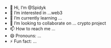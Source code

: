 - 👋 Hi, I’m @Spidyk
- 👀 I’m interested in ...web3
- 🌱 I’m currently learning ...
- 💞️ I’m looking to collaborate on ... crypto project
- 📫 How to reach me ...
- 😄 Pronouns: ...
- ⚡ Fun fact: ...

<!---
Spidyk/Spidyk is a ✨ special ✨ repository because its `README.md` (this file) appears on your GitHub profile.
You can click the Preview link to take a look at your changes.
--->
